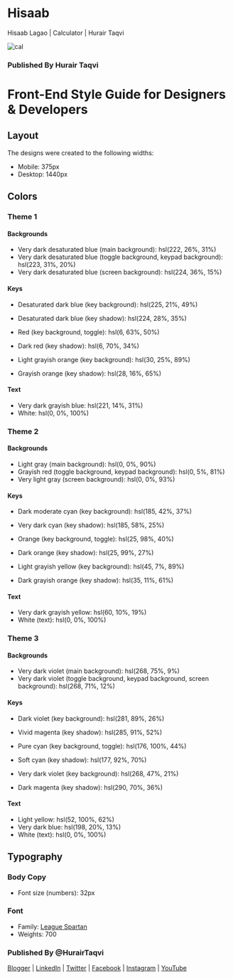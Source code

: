 # Hisaab
Hisaab Lagao | Calculator | Hurair Taqvi

![cal](https://github.com/HurairTaqvi/Hisaab/assets/94100531/f5d86e7d-40c0-4272-835c-e0e6fc5d5385)

### Published By Hurair Taqvi
# Front-End Style Guide for Designers & Developers

## Layout
The designs were created to the following widths:
- Mobile: 375px
- Desktop: 1440px

## Colors
### Theme 1
#### Backgrounds
- Very dark desaturated blue (main background): hsl(222, 26%, 31%)
- Very dark desaturated blue (toggle background, keypad background): hsl(223, 31%, 20%)
- Very dark desaturated blue (screen background): hsl(224, 36%, 15%)

#### Keys
- Desaturated dark blue (key background): hsl(225, 21%, 49%)
- Desaturated dark blue (key shadow): hsl(224, 28%, 35%)

- Red (key background, toggle): hsl(6, 63%, 50%)
- Dark red (key shadow): hsl(6, 70%, 34%)

- Light grayish orange (key background): hsl(30, 25%, 89%)
- Grayish orange (key shadow): hsl(28, 16%, 65%)

#### Text
- Very dark grayish blue: hsl(221, 14%, 31%)
- White: hsl(0, 0%, 100%)

### Theme 2
#### Backgrounds
- Light gray (main background): hsl(0, 0%, 90%)
- Grayish red (toggle background, keypad background): hsl(0, 5%, 81%)
- Very light gray (screen background): hsl(0, 0%, 93%)

#### Keys
- Dark moderate cyan (key background): hsl(185, 42%, 37%)
- Very dark cyan (key shadow): hsl(185, 58%, 25%)

- Orange (key background, toggle): hsl(25, 98%, 40%)
- Dark orange (key shadow): hsl(25, 99%, 27%)

- Light grayish yellow (key background): hsl(45, 7%, 89%)
- Dark grayish orange (key shadow): hsl(35, 11%, 61%)

#### Text
- Very dark grayish yellow: hsl(60, 10%, 19%)
- White (text): hsl(0, 0%, 100%)

### Theme 3

#### Backgrounds
- Very dark violet (main background): hsl(268, 75%, 9%)
- Very dark violet (toggle background, keypad background, screen background): hsl(268, 71%, 12%)

#### Keys
- Dark violet (key background): hsl(281, 89%, 26%)
- Vivid magenta (key shadow): hsl(285, 91%, 52%)

- Pure cyan (key background, toggle): hsl(176, 100%, 44%)
- Soft cyan (key shadow): hsl(177, 92%, 70%)

- Very dark violet (key background): hsl(268, 47%, 21%)
- Dark magenta (key shadow): hsl(290, 70%, 36%)

#### Text
- Light yellow: hsl(52, 100%, 62%)
- Very dark blue: hsl(198, 20%, 13%)
- White (text): hsl(0, 0%, 100%)

## Typography

### Body Copy
- Font size (numbers): 32px

### Font
- Family: [League Spartan](https://fonts.google.com/specimen/League+Spartan)
- Weights: 700

### Published By @HurairTaqvi
[Blogger](https://hurairtaqvi.blogspot.com/) | [LinkedIn](https://www.linkedin.com/in/hurairtaqvi/) | [Twitter](https://twitter.com/HurairTaqvi) | [Facebook](https://www.facebook.com/hurairtaqvi) | [Instagram](https://www.instagram.com/hurairtaqvi/) | [YouTube](https://www.youtube.com/@hurairtaqvi)
